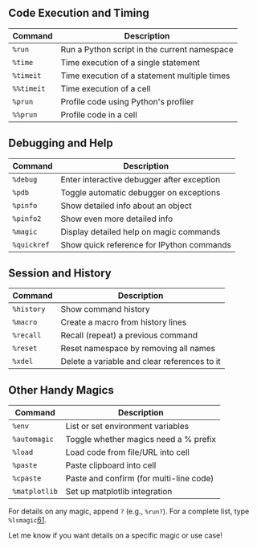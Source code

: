 ## **Code Execution and Timing**

| Command    | Description                                  |
| ---------- | -------------------------------------------- |
| `%run`     | Run a Python script in the current namespace |
| `%time`    | Time execution of a single statement         |
| `%timeit`  | Time execution of a statement multiple times |
| `%%timeit` | Time execution of a cell                     |
| `%prun`    | Profile code using Python's profiler         |
| `%%prun`   | Profile code in a cell                       |

## **Debugging and Help**

| Command     | Description                                |
| ----------- | ------------------------------------------ |
| `%debug`    | Enter interactive debugger after exception |
| `%pdb`      | Toggle automatic debugger on exceptions    |
| `%pinfo`    | Show detailed info about an object         |
| `%pinfo2`   | Show even more detailed info               |
| `%magic`    | Display detailed help on magic commands    |
| `%quickref` | Show quick reference for IPython commands  |

## **Session and History**

| Command    | Description                                  |
| ---------- | -------------------------------------------- |
| `%history` | Show command history                         |
| `%macro`   | Create a macro from history lines            |
| `%recall`  | Recall (repeat) a previous command           |
| `%reset`   | Reset namespace by removing all names        |
| `%xdel`    | Delete a variable and clear references to it |

## **Other Handy Magics**

| Command       | Description                             |
| ------------- | --------------------------------------- |
| `%env`        | List or set environment variables       |
| `%automagic`  | Toggle whether magics need a % prefix   |
| `%load`       | Load code from file/URL into cell       |
| `%paste`      | Paste clipboard into cell               |
| `%cpaste`     | Paste and confirm (for multi-line code) |
| `%matplotlib` | Set up matplotlib integration           |

For details on any magic, append `?` (e.g., `%run?`). For a complete list, type `%lsmagic`[6](https://note.nkmk.me/en/jupyter-notebook-ipython-lsmagic/)[1](https://ipython.readthedocs.io/en/stable/interactive/magics.html).



Let me know if you want details on a specific magic or use case!